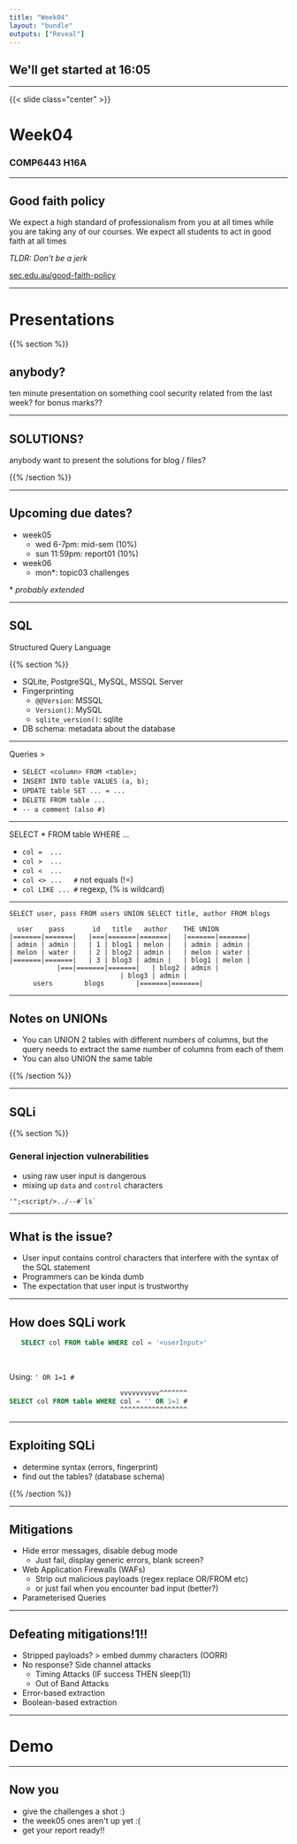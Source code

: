 ```yaml
---
title: "Week04"
layout: "bundle"
outputs: ["Reveal"]
---
```


## We'll get started at 16:05

---

{{< slide class="center" >}}
# Week04
### COMP6443 H16A 

---

## Good faith policy

We expect a high standard of professionalism from you at all times while you are taking any of our courses. We expect all students to act in good faith at all times

*TLDR: Don't be a jerk*

[sec.edu.au/good-faith-policy](https://sec.edu.au/good-faith-policy)


---

# Presentations
{{% section %}}
## anybody? 
ten minute presentation on something cool security related from the last week?
for bonus marks??

---

## SOLUTIONS?
anybody want to present the solutions for blog / files?

{{% /section %}}

---

## Upcoming due dates?
* week05
	* wed 6-7pm: mid-sem (10%)
	* sun 11:59pm: report01 (10%)
* week06
	* mon\*: topic03 challenges

\* *probably extended*

---

## SQL
Structured Query Language

{{% section %}}
* SQLite, PostgreSQL, MySQL, MSSQL Server
* Fingerprinting
	* `@@Version`: MSSQL
	* `Version()`: MySQL
	* `sqlite_version()`: sqlite
* DB schema: metadata about the database

---

Queries >
* `SELECT <column> FROM <table>;`
* `INSERT INTO table VALUES (a, b);`
* `UPDATE table SET ... = ...`
* `DELETE FROM table ...`
* `-- a comment (also #)`

---

SELECT \* FROM table WHERE ...
* `col =  ...`
* `col >  ...`
* `col <  ...` 
* `col <> ...	#` not equals (!=)
* `col LIKE ...	#` regexp, (% is wildcard)

---

`SELECT user, pass FROM users UNION SELECT title, author FROM blogs`
```
  user	  pass	     id	  title   author	THE UNION
|=======|=======|   |===|=======|=======|   |=======|=======|
| admin	| admin	|   | 1 | blog1 | melon |   | admin | admin |
| melon	| water	|   | 2 | blog2 | admin |   | melon | water |
|=======|=======|   | 3 | blog3 | admin |   | blog1 | melon |
		    |===|=======|=======|   | blog2 | admin |
		 		    	    | blog3 | admin |
      users		   blogs	    |=======|=======|
```

---

## Notes on UNIONs
* You can UNION 2 tables with different numbers of columns, but the query needs to extract the same number of columns from each of them
* You can also UNION the same table 

{{% /section %}}

---

## SQLi
{{% section %}}

### General injection vulnerabilities
* using raw user input is dangerous
* mixing up `data` and `control` characters

```
'";<script/>../--#`ls`
```

---

## What is the issue?
* User input contains control characters that interfere with the syntax of the SQL statement
* Programmers can be kinda dumb
* The expectation that user input is trustworthy

---

## How does SQLi work

```sql
   SELECT col FROM table WHERE col = '<userInput>'
```

&nbsp;  

Using: `' OR 1=1 #`

```sql
                            vvvvvvvvvv^^^^^^^
SELECT col FROM table WHERE col = '' OR 1=1 #
                            ^^^^^^^^^^^^^^^^^
```

---

## Exploiting SQLi
* determine syntax (errors, fingerprint)
* find out the tables? (database schema)

{{% /section %}}

---

## Mitigations
* Hide error messages, disable debug mode
  * Just fail, display generic errors, blank screen?
* Web Application Firewalls (WAFs)
  * Strip out malicious payloads (regex replace OR/FROM etc)
  * or just fail when you encounter bad input (better?)
* Parameterised Queries

---

## Defeating mitigations!1!!

* Stripped payloads? > embed dummy characters (OORR)
* No response? Side channel attacks
    * Timing Attacks (IF success THEN sleep(1))
    * Out of Band Attacks
* Error-based extraction
* Boolean-based extraction

---

# Demo

---

## Now you
* give the challenges a shot :)
* the week05 ones aren't up yet :(
* get your report ready!!
